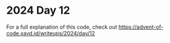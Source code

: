 # 2024 Day 12

For a full explanation of this code, check out https://advent-of-code.xavd.id/writeups/2024/day/12